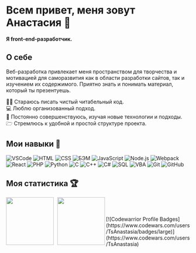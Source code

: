 # Всем привет, меня зовут Анастасия 👋

**Я front-end-разработчик.**

## О себе

Веб-разработка привлекает меня пространством для творчества и мотивацией для саморазвития как в области разработки сайтов, так и изучением их содержимого. Приятно знать и понимать материал, который ты презентуешь.

✍🏻 Стараюсь писать чистый читабельный код.\
💻 Люблю организованный подход.\
💪 Постоянно совершенствуюсь, изучая новые технологии и подходы.\
🗁 Стремлюсь к удобной и простой структуре проекта.

## Мои навыки 🔨

![VSCode](https://img.shields.io/badge/-VSCode-1e1e1e?style=flat&logo=visual-studio-code&logoColor=007acc)
![HTML](https://img.shields.io/badge/-HTML-e39404?style=flat&logo=html%35&logoColor=#e24c25)
![CSS](https://img.shields.io/badge/-CSS-76c025?style=flat&logo=css%33&logoColor=007acc)
![БЭМ](https://img.shields.io/badge/-%D0%91%D0%AD%D0%9C-1e1e1e?style=flat)
![JavaScript](https://img.shields.io/badge/-JavaScript-e24c25?style=flat&logo=javascript&logoColor=e9d54d)
![Node.js](https://img.shields.io/badge/-Node.js-047cef?style=flat&logo=node.js&logoColor=77b062)
![Webpack](https://img.shields.io/badge/-Webpack-a5d2e9?style=flat&logo=webpack&logoColor=007ACC)
![React](https://img.shields.io/badge/-React-e24c25?style=flat&logo=react&logoColor=007ACC)
![PHP](https://img.shields.io/badge/-PHP-1e1e1e?style=flat&logo=php&logoColor=627CBE)
![Python](https://img.shields.io/badge/-Python-fecf40?style=flat&logo=python&logoColor=007acc)
![C](https://img.shields.io/badge/-C-007acc?style=flat&logo=visual-studio&logoColor=855BB5)
![C++](https://img.shields.io/badge/-C++-76c025?style=flat&logo=C%2b%2b&logoColor=6296CC)
![C#](https://img.shields.io/badge/-C%23-1e1e1e)
![SQL](https://img.shields.io/badge/-SQL-e24c25?style=flat&logo=mysql&logoColor=006488)
![VBA](https://img.shields.io/badge/-VBA-e39404?style=flat&logo=Microsoft&logoColor=#ffffff)
![Git](https://img.shields.io/badge/-Git-047cef?style=flat&logo=Git&logoColor=#ee3c2d)
![GitHub](https://img.shields.io/badge/-GitHub-1e1e1e?style=flat&logo=GitHub&logoColor=#ffffff)

## Моя статистика 🏆

  <div>
    <a href="https://github-readme-stats.vercel.app/api?username=TsAnastasia&hide=contribs&show_icons=true&theme=buefy">
      <img  align="left" height="130" style="margin-right: 10px" src="https://github-readme-stats.vercel.app/api?username=TsAnastasia&hide=contribs&show_icons=true&theme=buefy" />
    </a>
    <a href="https://github-readme-stats.vercel.app/api/top-langs/?username=TsAnastasia&layout=compact">
      <img align="left" height="130" src="https://github-readme-stats.vercel.app/api/top-langs/?username=TsAnastasia&layout=compact" />
    </a>
  </div>

<br/>
<br/>
<br/>
[![Codewarrior Profile Badges](https://www.codewars.com/users/TsAnastasia/badges/large)](https://www.codewars.com/users/TsAnastasia)

